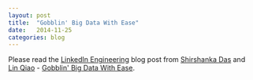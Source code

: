 ```yaml
---
layout: post
title:  "Gobblin' Big Data With Ease"
date:   2014-11-25
categories: blog
---
```


Please read the [LinkedIn Engineering](https://engineering.linkedin.com/) blog post from [Shirshanka Das](https://www.linkedin.com/in/shirshankadas) and [Lin Qiao](https://www.linkedin.com/in/lin-qiao-22248b4) - [Gobblin' Big Data With Ease](https://engineering.linkedin.com/data-ingestion/gobblin-big-data-ease).
